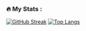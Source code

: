 ### :fire: My Stats :
[![GitHub Streak](http://github-readme-streak-stats.herokuapp.com?user=Iyadchafroud&theme=dark&background=000000)](https://git.io/streak-stats)
[![Top Langs](https://github-readme-stats.vercel.app/api/top-langs/?username=Iyadchafroud&layout=compact&theme=vision-friendly-dark)](https://github.com/anuraghazra/github-readme-stats)

